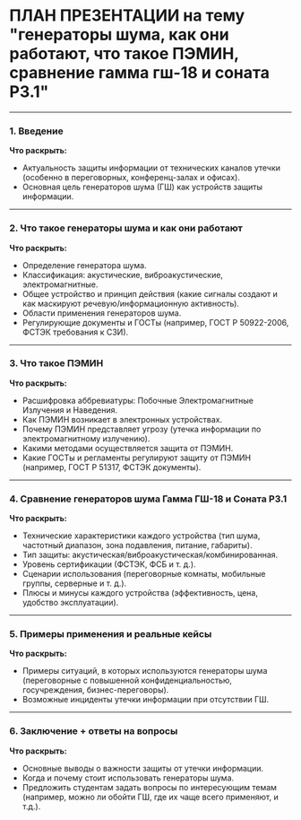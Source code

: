 
#  **ПЛАН ПРЕЗЕНТАЦИИ на тему "генераторы шума, как они работают, что такое ПЭМИН, сравнение гамма гш-18 и соната Р3.1"**

---

### **1. Введение**

**Что раскрыть:**

* Актуальность защиты информации от технических каналов утечки (особенно в переговорных, конференц-залах и офисах).
* Основная цель генераторов шума (ГШ) как устройств защиты информации.

---

### **2. Что такое генераторы шума и как они работают**

**Что раскрыть:**

* Определение генератора шума.
* Классификация: акустические, виброакустические, электромагнитные.
* Общее устройство и принцип действия (какие сигналы создают и как маскируют речевую/информационную активность).
* Области применения генераторов шума.
* Регулирующие документы и ГОСТы (например, ГОСТ Р 50922-2006, ФСТЭК требования к СЗИ).

---

### **3. Что такое ПЭМИН**

**Что раскрыть:**

* Расшифровка аббревиатуры: Побочные Электромагнитные Излучения и Наведения.
* Как ПЭМИН возникает в электронных устройствах.
* Почему ПЭМИН представляет угрозу (утечка информации по электромагнитному излучению).
* Какими методами осуществляется защита от ПЭМИН.
* Какие ГОСТы и регламенты регулируют защиту от ПЭМИН (например, ГОСТ Р 51317, ФСТЭК документы).

---

### **4. Сравнение генераторов шума Гамма ГШ-18 и Соната Р3.1**

**Что раскрыть:**

* Технические характеристики каждого устройства (тип шума, частотный диапазон, зона подавления, питание, габариты).
* Тип защиты: акустическая/виброакустическая/комбинированная.
* Уровень сертификации (ФСТЭК, ФСБ и т. д.).
* Сценарии использования (переговорные комнаты, мобильные группы, серверные и т. д.).
* Плюсы и минусы каждого устройства (эффективность, цена, удобство эксплуатации).

---

### **5. Примеры применения и реальные кейсы**

**Что раскрыть:**

* Примеры ситуаций, в которых используются генераторы шума (переговорные с повышенной конфиденциальностью, госучреждения, бизнес-переговоры).
* Возможные инциденты утечки информации при отсутствии ГШ.

---

### **6. Заключение + ответы на вопросы**

**Что раскрыть:**

* Основные выводы о важности защиты от утечки информации.
* Когда и почему стоит использовать генераторы шума.
* Предложить студентам задать вопросы по интересующим темам (например, можно ли обойти ГШ, где их чаще всего применяют, и т.д.).


